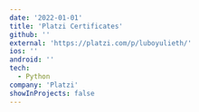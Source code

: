 ```yaml
---
date: '2022-01-01'
title: 'Platzi Certificates'
github: ''
external: 'https://platzi.com/p/luboyulieth/'
ios: ''
android: ''
tech:
  - Python
company: 'Platzi'
showInProjects: false
---
```



